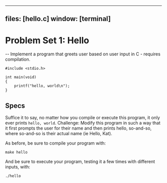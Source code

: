   ---
files: [hello.c]
window: [terminal]
---

# Problem Set 1: Hello

-- Implement a program that greets user based on user input in C - requires compilation.
```
#include <stdio.h>

int main(void)
{
    printf("hello, world\n");
}

```
## Specs
Suffice it to say, no matter how you compile or execute this program, it only ever prints `hello, world`. 
Challenge: Modify this program in such a way that it first prompts the user for their name and then prints hello, so-and-so, where so-and-so is their actual name (ie Hello, Kat).

As before, be sure to compile your program with:

```
make hello
```
And be sure to execute your program, testing it a few times with different inputs, with:
```
./hello
```
